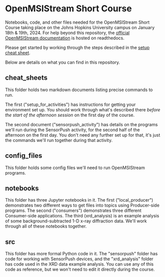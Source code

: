 # OpenMSIStream Short Course

Notebooks, code, and other files needed for the OpenMSIStream Short Course taking place on the Johns Hopkins University campus on January 18th & 19th, 2024. For help beyond this repository, the [official OpenMSIStream documentation](https://openmsistream.readthedocs.io/en/latest/index.html) is hosted on readthedocs.

Please get started by working through the steps described in the [setup cheat sheet](https://github.com/openmsi/openmsistream_short_course/blob/main/cheat_sheets/01_setup_for_activities.md).

Below are details on what you can find in this repository.

## cheat_sheets

This folder holds two markdown documents listing precise commands to run. 

The first ("setup_for_activities") has instructions for getting your environment set up. You should work through what's described there *before the start of the afternoon session* on the first day of the course.

The second document ("sensorpush_activity") has details on the programs we'll run during the SensorPush activity, for the second half of the afternoon on the first day. You don't need any further set up for that, it's just the commands we'll run together during that activity.

## config_files

This folder holds some config files we'll need to run OpenMSIStream programs.

## notebooks

This folder has three Jupyter notebooks in it. The first ("local_producer") demonstrates two different ways to get files into topics using Producer-side programs. The second ("consumers") demonstrates three different Consumer-side applications. The third (xrd_analysis) is an example analysis of some background-subtracted 1-D x-ray diffraction data. We'll work through all of these notebooks together.

## src

This folder has more formal Python code in it. The "sensorpush" folder has code for working with SensorPush devices, and the "xrd_analysis" folder has code used in the XRD data example analysis. You can use any of this code as reference, but we won't need to edit it directly during the course.
